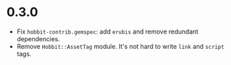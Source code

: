 # 0.3.0

* Fix `hobbit-contrib.gemspec`: add `erubis` and remove redundant dependencies.
* Remove `Hobbit::AssetTag` module. It's not hard to write `link` and `script`
tags.
